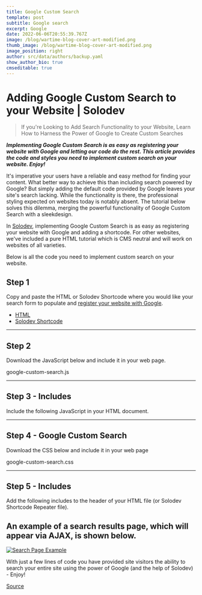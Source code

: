 ```yaml
---
title: Google Custom Search
template: post
subtitle: Google search
excerpt: Google
date: 2022-06-06T20:55:39.767Z
image: /blog/wartime-blog-cover-art-modified.png
thumb_image: /blog/wartime-blog-cover-art-modified.png
image_position: right
author: src/data/authors/backup.yaml
show_author_bio: true
cmseditable: true
---
```


# Adding Google Custom Search to your Website | Solodev

> If you're Looking to Add Search Functionality to your Website, Learn How to Harness the Power of Google to Create Custom Searches

**_Implementing Google Custom Search is as easy as registering your website with Google and letting our code do the rest. This article provides the code and styles you need to implement custom search on your website. Enjoy!_**

It's imperative your users have a reliable and easy method for finding your content. What better way to achieve this than including search powered by Google? But simply adding the default code provided by Google leaves your site's search lacking. While the functionality is there, the professional styling expected on websites today is notably absent. The tutorial below solves this dilemma, merging the powerful functionality of Google Custom Search with a sleekdesign.

In [Solodev](https://www.solodev.com/), implementing Google Custom Search is as easy as registering your website with Google and adding a shortcode. For other websites, we've included a pure HTML tutorial which is CMS neutral and will work on websites of all varieties.

Below is all the code you need to implement custom search on your website.

## [](https://github.localhost/#step-1)Step 1

Copy and paste the HTML or Solodev Shortcode where you would like your search form to populate and [register your website with Google](http://cse.google.com/).

-   [HTML](https://github.localhost/#code1)
-   [Solodev Shortcode](https://github.localhost/#code2)

---

## [](https://github.localhost/#step-2)Step 2

Download the JavaScript below and include it in your web page.

google-custom-search.js

---

## [](https://github.localhost/#step-3---includes)Step 3 - Includes

Include the following JavaScript in your HTML document.

---

## [](https://github.localhost/#step-4---google-custom-search)Step 4 - Google Custom Search

Download the CSS below and include it in your web page

google-custom-search.css

---

## [](https://github.localhost/#step-5---includes)Step 5 - Includes

Add the following includes to the header of your HTML file (or Solodev Shortcode Repeater file).

## [](https://github.localhost/#an-example-of-a-search-results-page-which-will-appear-via-ajax-is-shown-below)An example of a search results page, which will appear via AJAX, is shown below.

[![Search Page Example]()]()

With just a few lines of code you have provided site visitors the ability to search your entire site using the power of Google (and the help of Solodev) - Enjoy!

[Source](https://www.solodev.com/blog/web-design/adding-google-custom-search-to-your-website.stml)
